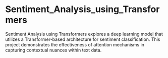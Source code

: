 # Sentiment_Analysis_using_Transformers
Sentiment Analysis using Transformers explores a deep learning model that utilizes a Transformer-based architecture for sentiment classification. This project demonstrates the effectiveness of attention mechanisms in capturing contextual nuances within text data.
